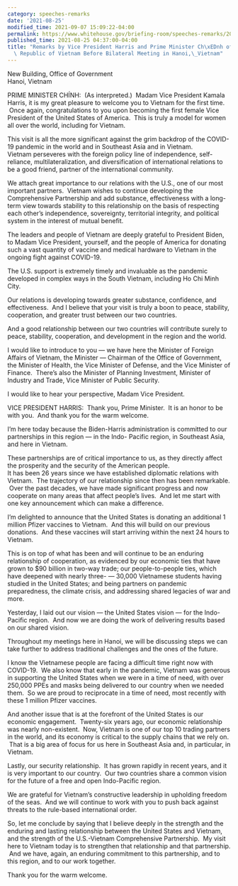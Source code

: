 ```yaml
---
category: speeches-remarks
date: '2021-08-25'
modified_time: 2021-09-07 15:09:22-04:00
permalink: https://www.whitehouse.gov/briefing-room/speeches-remarks/2021/08/25/remarks-by-vice-president-harris-and-prime-minister-chinh-of-the-socialist-republic-of-vietnam-before-bilateral-meeting-in-hanoi-vietnam/
published_time: 2021-08-25 04:37:00-04:00
title: "Remarks by Vice President Harris and Prime Minister Ch\xEDnh of the Socialist\
  \ Republic of Vietnam Before Bilateral Meeting in Hanoi,\_Vietnam"
---
```

 
New Building, Office of Government  
Hanoi, Vietnam

PRIME MINISTER CHÍNH:  (As interpreted.)  Madam Vice President Kamala
Harris, it is my great pleasure to welcome you to Vietnam for the first
time.  Once again, congratulations to you upon becoming the first female
Vice President of the United States of America.  This is truly a model
for women all over the world, including for Vietnam.   
  
This visit is all the more significant against the grim backdrop of the
COVID-19 pandemic in the world and in Southeast Asia and in Vietnam.    
Vietnam perseveres with the foreign policy line of independence,
self-reliance, multilateralization, and diversification of international
relations to be a good friend, partner of the international
community.   
  
We attach great importance to our relations with the U.S., one of our
most important partners.  Vietnam wishes to continue developing the
Comprehensive Partnership and add substance, effectiveness with a
long-term view towards stability to this relationship on the basis of
respecting each other’s independence, sovereignty, territorial
integrity, and political system in the interest of mutual benefit.   
  
The leaders and people of Vietnam are deeply grateful to President
Biden, to Madam Vice President, yourself, and the people of America for
donating such a vast quantity of vaccine and medical hardware to Vietnam
in the ongoing fight against COVID-19.   
  
The U.S. support is extremely timely and invaluable as the pandemic
developed in complex ways in the South Vietnam, including Ho Chi Minh
City.    
  
Our relations is developing towards greater substance, confidence, and
effectiveness.  And I believe that your visit is truly a boon to peace,
stability, cooperation, and greater trust between our two countries.   
  
And a good relationship between our two countries will contribute surely
to peace, stability, cooperation, and development in the region and the
world.   
  
I would like to introduce to you — we have here the Minister of Foreign
Affairs of Vietnam, the Minister — Chairman of the Office of Government,
the Minister of Health, the Vice Minister of Defense, and the Vice
Minister of Finance.  There’s also the Minister of Planning Investment,
Minister of Industry and Trade, Vice Minister of Public Security.   
  
I would like to hear your perspective, Madam Vice President.  
  
VICE PRESIDENT HARRIS:  Thank you, Prime Minister.  It is an honor to be
with you.  And thank you for the warm welcome.    
  
I’m here today because the Biden-Harris administration is committed to
our partnerships in this region — in the Indo- Pacific region, in
Southeast Asia, and here in Vietnam.   
  
These partnerships are of critical importance to us, as they directly
affect the prosperity and the security of the American people.   
It has been 26 years since we have established diplomatic relations with
Vietnam.  The trajectory of our relationship since then has been
remarkable.  Over the past decades, we have made significant progress
and now cooperate on many areas that affect people’s lives.  And let me
start with one key announcement which can make a difference.   
  
I’m delighted to announce that the United States is donating an
additional 1 million Pfizer vaccines to Vietnam.  And this will build on
our previous donations.  And these vaccines will start arriving within
the next 24 hours to Vietnam.    
  
This is on top of what has been and will continue to be an enduring
relationship of cooperation, as evidenced by our economic ties that have
grown to $90 billion in two-way trade; our people-to-people ties, which
have deepened with nearly three- — 30,000 Vietnamese students having
studied in the United States; and being partners on pandemic
preparedness, the climate crisis, and addressing shared legacies of war
and more.   
  
Yesterday, I laid out our vision — the United States vision — for the
Indo-Pacific region.  And now we are doing the work of delivering
results based on our shared vision.    
  
Throughout my meetings here in Hanoi, we will be discussing steps we can
take further to address traditional challenges and the ones of the
future.   
  
I know the Vietnamese people are facing a difficult time right now with
COVID-19.  We also know that early in the pandemic, Vietnam was generous
in supporting the United States when we were in a time of need, with
over 250,000 PPEs and masks being delivered to our country when we
needed them.  So we are proud to reciprocate in a time of need, most
recently with these 1 million Pfizer vaccines.   
  
And another issue that is at the forefront of the United States is our
economic engagement.  Twenty-six years ago, our economic relationship
was nearly non-existent.  Now, Vietnam is one of our top 10 trading
partners in the world, and its economy is critical to the supply chains
that we rely on.  That is a big area of focus for us here in Southeast
Asia and, in particular, in Vietnam.   
  
Lastly, our security relationship.  It has grown rapidly in recent
years, and it is very important to our country.  Our two countries share
a common vision for the future of a free and open Indo-Pacific region.  
  
We are grateful for Vietnam’s constructive leadership in upholding
freedom of the seas.  And we will continue to work with you to push back
against threats to the rule-based international order.   
  
So, let me conclude by saying that I believe deeply in the strength and
the enduring and lasting relationship between the United States and
Vietnam, and the strength of the U.S.-Vietnam Comprehensive Partnership.
 My visit here to Vietnam today is to strengthen that relationship and
that partnership.  And we have, again, an enduring commitment to this
partnership, and to this region, and to our work together.   
  
Thank you for the warm welcome. 
